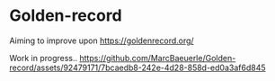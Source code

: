 # Golden-record
Aiming to improve upon https://goldenrecord.org/

Work in progress..
https://github.com/MarcBaeuerle/Golden-record/assets/92479171/7bcaedb8-242e-4d28-858d-ed0a3af6d845

